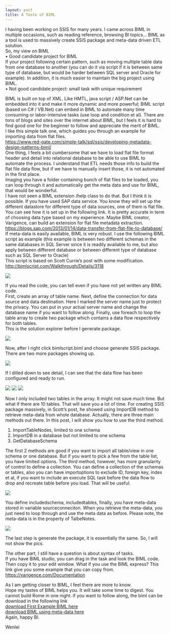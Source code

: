 ```yaml
---
layout: post
title: A Taste of BIML 
---
```


I having been working on SSIS for many years. I came across BIML in multiple occasions, such as reading reference, browsing BI topics…  BIML as a tool is used to massively create SSIS package and meta-data driven ETL solution.   
So, my view on BIML   
•	Good candidate project for BIML  
If your project following certain pattern, such as moving multiple table data from one database to another (you can do it via script if it is between same type of database, but  would be harder between SQL server and Oracle for example).  In addition, it is much easier to maintain the big project using BIML.   
•	Not good candidate project:  small task with unique requirement   

BIML is built on top of XML.  Like HMTL, java script / ASP.Net can be embedded into it and make it more dynamic and more powerful; BIML script (based on C# / VB.Net) can embed in BIML to automate many time consuming or labor-intensive tasks (use loop and condition et al). 
There are tons of blogs and sites over the internet about BIML, but I feels it is hard to find good one for the beginner to follow and appreciate the merit of BIML.   
I like this simple talk one, which guides you through an example for importing data from flat files.   
<https://www.red-gate.com/simple-talk/sql/ssis/developing-metadata-design-patterns-biml/>  
One thing, I feels a bit cumbersome that we have to load flat file format header and detail into relational database to be able to use BIML to automate the process.  I understand that ETL needs those info to build the flat file data flow, but if we have to manually insert those, it is not automated in the first place.   
Imaging you have a folder containing bunch of flat files to be loaded, you can loop through it and automatically get the meta data and use for BIML, that would be wonderful.   
I have not seen a BIML extension /help class to do that.  But I think it is possible.  If you have used SAP data service. You know they will set up the different datastore for different type of data sources, one of them is flat file. You can see how it is set up in the following link.  It is pretty accurate in term of choosing data type based on my experience. Maybe BIML creator, Varigence, can build an extension for flat file metadata extraction.  
<https://blogs.sap.com/2013/01/14/data-transfer-from-flat-file-to-database/>  
If meta-data is easily available, BIML is very robust. I use the following BIML script as example (this example is between two different schemas in the same databases in SQL Server since it is readily available to me, but also apply between different database or between different type of database such as SQL Server to Oracle)  
This script is based on Scott Currie’s post with some modification.  
<http://bimlscript.com/Walkthrough/Details/3118>  

<img src="/images/blog23/biml.PNG">  

If you read the code, you can tell even if you have not yet written any BIML code.   
First, create an array of table name. Next, define the connection for data source and data destination.  Here I marked the server name just to protect the privacy.  You can put in your actual server name and change the database name if you want to follow along.  Finally, use foreach to loop the table array to create two package which contains a data flow respectively for both tables.   
This is the solution explorer before I generate package.   

<img src="/images/blog23/solution_before_expansion.PNG">  

Now, after I right click bimlscript.biml and choose generate SSIS package. There are two more packages showing up.  

<img src="/images/blog23/solution_after_expansion.PNG">  

If I dilled down to see detail, I can see that the data flow has been configured and ready to run.    

<img src="/images/blog23/task.PNG">   

<img src="/images/blog23/task_detail.PNG">  

<img src="/images/blog23/task_detail2.png">   

Now I only included two tables in the array. It might not save much time. But what if there are 10 tables.  That will save you a lot of time.  For creating SSIS package massively, in Scott’s post, he showed using ImportDB method to retrieve meta-data from whole database. Actually, there are three main methods out there.  In this post, I will show you how to use the third method. 

1.	ImportTableNodes, limited to one schema   
2.	ImportDB   in a database but not limited to one schema  
3.	GetDatabaseSchema  

The first 2 methods are good if you want to import all table/view in one schema or one database. But if you want to pick a few from the table list, you have limited options. The third method, however, has more granularity of control to define a collection. You can define a collection of the schemas or tables, also you can have importoptions to exclude ID, foreign key, index et al, if you want to include an execute SQL task before the data flow to  drop and recreate table before you load. That will be useful.   

<img src="/images/blog23/use_method_get_metadata.PNG">  

You define includedschema, includedtables, finally, you have meta-data stored in variable sourceconneciton.  When you retrieve the meta-data, you just need to loop through and use the meta data as before. Please note, the meta-data is in the property of TalbeNotes.  

<img src="/images/blog23/use_method_get_metadata2.PNG">    

The last step is generate the package, it is essentially the same. So, I will not show the pics. 

The other part, I still have a question is about syntax of tasks.   
If you have BIML studio, you can drag in the task and look the BIML code. Then copy it to your edit window. What if you use the BIML express? This link give you some example that you can copy from.  
<https://varigence.com/Documentation>    

As I am getting closer to BIML, I feel there are more to know.   
Hope my tastes of BIML helps you. It will take some time to digest.  You cannot build Rome in one night. 
if you want to follow along, the biml can be download in the following link  
<a href="/Files/BimlScript.biml">download First Example BIML here</a>  
<a href="/Files/BimlScript_dynamic.biml">download BIML using meta-data here</a>  
Again, happy BI.  

Wenlei

